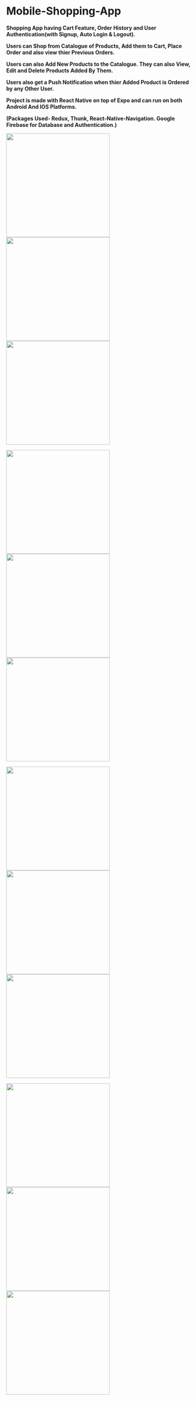 # Mobile-Shopping-App

**Shopping App having Cart Feature, Order History and User Authentication(with Signup, Auto Login & Logout).**

**Users can Shop from Catalogue of Products, Add them to Cart, Place Order and also view thier Previous Orders.**

**Users can also Add New Products to the Catalogue. They can also View, Edit and Delete Products Added By Them.**

**Users also get a Push Notification when thier Added Product is Ordered by any Other User.**

**Project is made with React Native on top of Expo and can run on both Android And IOS Platforms.**

**(Packages Used- Redux, Thunk, React-Native-Navigation. Google Firebase for Database and Authentication.)**

<img src="Screenshots/Screenshot_1.png" width="275"> <img src="Screenshots/Screenshot_2.png" width="275"> <img src="Screenshots/Screenshot_3.png" width="275">

<img src="Screenshots/Screenshot_7.png" width="275"> <img src="Screenshots/Screenshot_11.png" width="275"> <img src="Screenshots/Screenshot_4.png" width="275">

<img src="Screenshots/Screenshot_5.png" width="275"> <img src="Screenshots/Screenshot_6.png" width="275"> <img src="Screenshots/Screenshot_10.png" width="275">

<img src="Screenshots/Screenshot_8.png" width="275"> <img src="Screenshots/Screenshot_9.png" width="275"> <img src="Screenshots/Screenshot_12.png" width="275">
